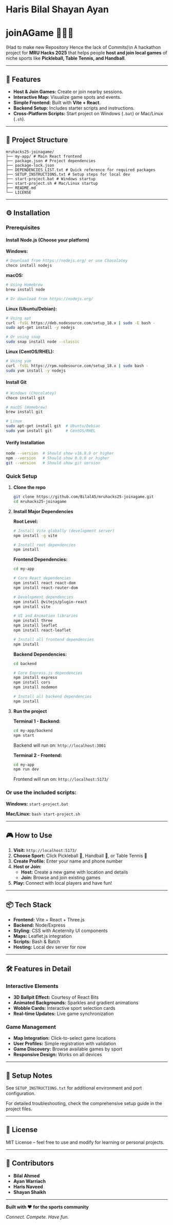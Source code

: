 # Haris Bilal Shayan Ayan
# joinAGame 🏓🤾🎾

(Had to make new Repository Hence the lack of Commits)\n
A hackathon project for **MRU Hacks 2025** that helps people **host and join local games** of niche sports like **Pickleball, Table Tennis, and Handball**.

---

## 🚀 Features
- **Host & Join Games:** Create or join nearby sessions.
- **Interactive Map:** Visualize game spots and events.
- **Simple Frontend:** Built with **Vite + React**.
- **Backend Setup:** Includes starter scripts and instructions.
- **Cross-Platform Scripts:** Start project on Windows (`.bat`) or Mac/Linux (`.sh`).

---

## 📂 Project Structure
```
mruhacks25-joinagame/
├── my-app/ # Main React frontend
├── package.json # Project dependencies
├── package-lock.json
├── DEPENDENCIES_LIST.txt # Quick reference for required packages
├── SETUP_INSTRUCTIONS.txt # Setup steps for local dev
├── start-project.bat # Windows startup
├── start-project.sh # Mac/Linux startup
├── README.md
└── LICENSE
```

---

## ⚙️ Installation

### Prerequisites

#### Install Node.js (Choose your platform)

**Windows:**
```bash
# Download from https://nodejs.org/ or use Chocolatey
choco install nodejs
```

**macOS:**
```bash
# Using Homebrew
brew install node

# Or download from https://nodejs.org/
```

**Linux (Ubuntu/Debian):**
```bash
# Using apt
curl -fsSL https://deb.nodesource.com/setup_18.x | sudo -E bash -
sudo apt-get install -y nodejs

# Or using snap
sudo snap install node --classic
```

**Linux (CentOS/RHEL):**
```bash
# Using yum
curl -fsSL https://rpm.nodesource.com/setup_18.x | sudo bash -
sudo yum install -y nodejs
```

#### Install Git
```bash
# Windows (Chocolatey)
choco install git

# macOS (Homebrew)
brew install git

# Linux
sudo apt-get install git  # Ubuntu/Debian
sudo yum install git      # CentOS/RHEL
```

#### Verify Installation
```bash
node --version  # Should show v16.0.0 or higher
npm --version   # Should show 8.0.0 or higher
git --version   # Should show git version
```

### Quick Setup

1. **Clone the repo**
   ```bash
   git clone https://github.com/BilalA5/mruhacks25-joinagame.git
   cd mruhacks25-joinagame
   ```

2. **Install Major Dependencies**

   **Root Level:**
   ```bash
   # Install Vite globally (development server)
   npm install -g vite
   
   # Install root dependencies
   npm install
   ```

   **Frontend Dependencies:**
   ```bash
   cd my-app
   
   # Core React dependencies
   npm install react react-dom
   npm install react-router-dom
   
   # Development dependencies
   npm install @vitejs/plugin-react
   npm install vite
   
   # UI and Animation libraries
   npm install three
   npm install leaflet
   npm install react-leaflet
   
   # Install all frontend dependencies
   npm install
   ```

   **Backend Dependencies:**
   ```bash
   cd backend
   
   # Core Express.js dependencies
   npm install express
   npm install cors
   npm install nodemon
   
   # Install all backend dependencies
   npm install
   ```

3. **Run the project**
   
   **Terminal 1 - Backend:**
   ```bash
   cd my-app/backend
   npm start
   ```
   Backend will run on: `http://localhost:3001`
   
   **Terminal 2 - Frontend:**
   ```bash
   cd my-app
   npm run dev
   ```
   Frontend will run on: `http://localhost:5173/`

### Or use the included scripts:

**Windows:** `start-project.bat`

**Mac/Linux:** `bash start-project.sh`

---

## 🎮 How to Use

1. **Visit:** `http://localhost:5173/`
2. **Choose Sport:** Click Pickleball 🏓, Handball 🤾, or Table Tennis 🏓
3. **Create Profile:** Enter your name and phone number
4. **Host or Join:** 
   - **Host:** Create a new game with location and details
   - **Join:** Browse and join existing games
5. **Play:** Connect with local players and have fun!

---

## 📦 Tech Stack
- **Frontend:** Vite + React + Three.js
- **Backend:** Node/Express
- **Styling:** CSS with Aceternity UI components
- **Maps:** Leaflet.js integration
- **Scripts:** Bash & Batch
- **Hosting:** Local dev server for now

---

## 🛠️ Features in Detail

### Interactive Elements
- **3D Ballpit Effect:** Courtesy of React Bits
- **Animated Backgrounds:** Sparkles and gradient animations
- **Wobble Cards:** Interactive sport selection cards
- **Real-time Updates:** Live game synchronization

### Game Management
- **Map Integration:** Click-to-select game locations
- **User Profiles:** Simple registration with validation
- **Game Discovery:** Browse available games by sport
- **Responsive Design:** Works on all devices

---

## 📝 Setup Notes
See `SETUP_INSTRUCTIONS.txt` for additional environment and port configuration.

For detailed troubleshooting, check the comprehensive setup guide in the project files.

---

## 📜 License
MIT License – feel free to use and modify for learning or personal projects.

---

## 👥 Contributors
- **Bilal Ahmed** 
- **Ayan Warriach** 
- **Haris Naveed** 
- **Shayan Shaikh**

---

**Built with ❤️ for the sports community**

*Connect. Compete. Have fun.*
